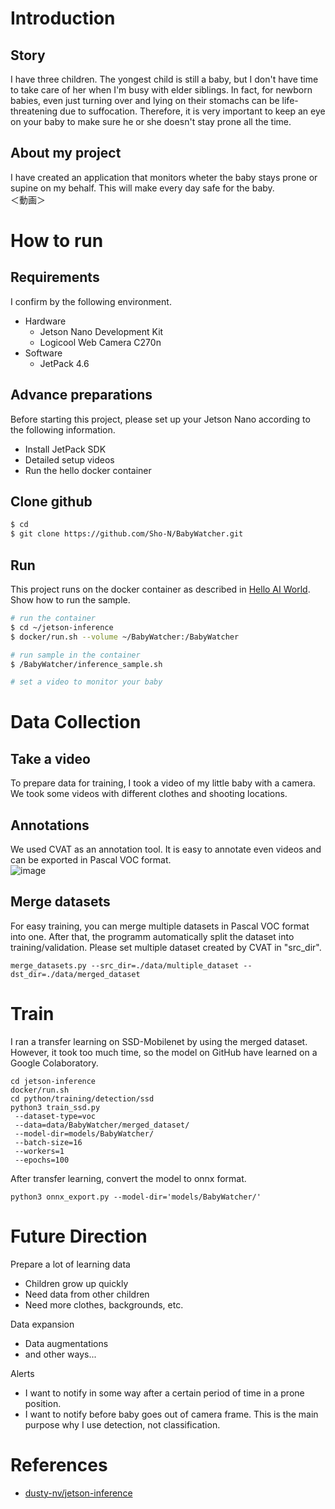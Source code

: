 # Introduction
## Story
I have three children. The yongest child is still a baby, but I don't have time to take care of her when I'm busy with elder siblings. In fact, for newborn babies, even just turning over and lying on their stomachs can be life-threatening due to suffocation. Therefore, it is very important to keep an eye on your baby to make sure he or she doesn't stay prone all the time.

## About my project
I have created an application that monitors wheter the baby stays prone or supine on my behalf. This will make every day safe for the baby.  
＜動画＞

# How to run
## Requirements
I confirm by the following environment.
* Hardware
  * Jetson Nano Development Kit
  * Logicool Web Camera C270n
* Software
  * JetPack 4.6

## Advance preparations
Before starting this project, please set up your Jetson Nano according to the following information.
* Install JetPack SDK
* Detailed setup videos
* Run the hello docker container 

## Clone github
```bash
$ cd
$ git clone https://github.com/Sho-N/BabyWatcher.git
```

## Run
This project runs on the docker container as described in [Hello AI World](https://github.com/dusty-nv/jetson-inference/blob/master/docs/detectnet-console-2.md).  
Show how to run the sample.
``` bash
# run the container
$ cd ~/jetson-inference
$ docker/run.sh --volume ~/BabyWatcher:/BabyWatcher

# run sample in the container
$ /BabyWatcher/inference_sample.sh 

# set a video to monitor your baby
```

# Data Collection
## Take a video
To prepare data for training, I took a video of my little baby with a camera. We took some videos with different clothes and shooting locations.

## Annotations
We used CVAT as an annotation tool. It is easy to annotate even videos and can be exported in Pascal VOC format.  
![image](https://user-images.githubusercontent.com/94183002/145717191-976ce64b-0582-4ad7-896e-dc9d35830a04.png)


## Merge datasets
For easy training, you can merge multiple datasets in Pascal VOC format into one. After that, the programm automatically split the dataset into training/validation.
Please set multiple dataset created by CVAT in "src_dir".
```
merge_datasets.py --src_dir=./data/multiple_dataset --dst_dir=./data/merged_dataset
```


# Train
I ran a transfer learning on SSD-Mobilenet by using the merged dataset. However, it took too much time, so the model on GitHub have learned on a Google Colaboratory.
```
cd jetson-inference
docker/run.sh
cd python/training/detection/ssd
python3 train_ssd.py
 --dataset-type=voc
 --data=data/BabyWatcher/merged_dataset/
 --model-dir=models/BabyWatcher/
 --batch-size=16
 --workers=1
 --epochs=100
```

After transfer learning, convert the model to onnx format.
```
python3 onnx_export.py --model-dir='models/BabyWatcher/'
```


# Future Direction
Prepare a lot of learning data
* Children grow up quickly
* Need data from other children
* Need more clothes, backgrounds, etc.

Data expansion
* Data augmentations
* and other ways...

Alerts
* I want to notify in some way after a certain period of time in a prone position.
* I want to notify before baby goes out of camera frame. This is the main purpose why I use detection, not classification.


# References
* [dusty-nv/jetson-inference](https://github.com/dusty-nv/jetson-inference)
